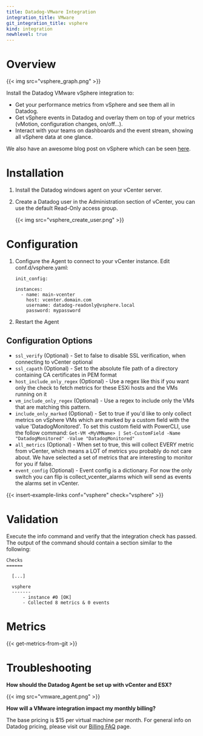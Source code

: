 ```yaml
---
title: Datadog-VMware Integration
integration_title: VMware
git_integration_title: vsphere
kind: integration
newhlevel: true
---
```


# Overview

{{< img src="vsphere_graph.png" >}}

Install the Datadog VMware vSphere integration to:

* Get your performance metrics from vSphere and see them all in Datadog.
* Get vSphere events in Datadog and overlay them on top of your metrics (vMotion, configuration changes, on/off...).
* Interact with your teams on dashboards and the event stream, showing all vSphere data at one glance.

We also have an awesome blog post on vSphere which can be seen [here][1].


# Installation

1.  Install the Datadog windows agent on your vCenter server.
1.  Create a Datadog user in the Administration section of vCenter, you can use the default Read-Only access group.

    {{< img src="vsphere_create_user.png" >}}

# Configuration

1.  Configure the Agent to connect to your vCenter instance. Edit conf.d/vsphere.yaml:

        init_config:

        instances:
          - name: main-vcenter
            host: vcenter.domain.com
            username: datadog-readonly@vsphere.local
            password: mypassword


1.  Restart the Agent

## Configuration Options

* `ssl_verify` (Optional) - Set to false to disable SSL verification, when connecting to vCenter optional
* `ssl_capath` (Optional) - Set to the absolute file path of a directory containing CA certificates in PEM format
* `host_include_only_regex` (Optional) - Use a regex like this if you want only the check to fetch metrics for these ESXi hosts and the VMs running on it
* `vm_include_only_regex` (Optional) - Use a regex to include only the VMs that are matching this pattern.
* `include_only_marked` (Optional) - Set to true if you'd like to only collect metrics on vSphere VMs which are marked by a custom field with the value 'DatadogMonitored'. To set this custom field with PowerCLI, use the follow command: `Get-VM <MyVMName> | Set-CustomField -Name "DatadogMonitored" -Value "DatadogMonitored"`
* `all_metrics` (Optional) - When set to true, this will collect EVERY metric from vCenter, which means a LOT of metrics you probably do not care about. We have selected a set of metrics that are interesting to monitor for you if false.
* `event_config` (Optional) - Event config is a dictionary. For now the only switch you can flip is collect_vcenter_alarms which will send as events the alarms set in vCenter.

{{< insert-example-links conf="vsphere" check="vsphere" >}}

# Validation

Execute the info command and verify that the integration check has passed. The output of the command should contain a section similar to the following:

    Checks
    ======

      [...]

      vsphere
      -------
          - instance #0 [OK]
          - Collected 8 metrics & 0 events

# Metrics

{{< get-metrics-from-git >}}


# Troubleshooting

**How should the Datadog Agent be set up with vCenter and ESX?**

{{< img src="vmware_agent.png" >}}

**How will a VMware integration impact my monthly billing?**

The base pricing is $15 per virtual machine per month. For general info on Datadog pricing, please visit our [Billing FAQ][4] page.






[1]: https://www.datadoghq.com/blog/unified-vsphere-app-monitoring-datadog/
[4]: http://docs.datadoghq.com/guides/billing/
